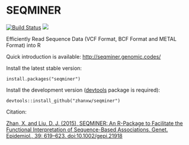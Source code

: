 SEQMINER
========

[![Build Status](https://travis-ci.org/zhanxw/seqminer.svg?branch=master)](https://travis-ci.org/zhanxw/seqminer)
![](http://cranlogs.r-pkg.org/badges/seqminer)

Efficiently Read Sequence Data (VCF Format, BCF Format and METAL Format) into R

Quick introduction is available: http://seqminer.genomic.codes/

Install the latest stable version:

    install.packages("seqminer")

Install the development version ([devtools](https://github.com/hadley/devtools) package is required):

    devtools::install_github("zhanxw/seqminer")

Citation: 

[Zhan, X. and Liu, D. J. (2015), SEQMINER: An R-Package to Facilitate the Functional Interpretation of Sequence-Based Associations. Genet. Epidemiol., 39: 619–623. doi:10.1002/gepi.21918](http://onlinelibrary.wiley.com/doi/10.1002/gepi.21918/abstract)
